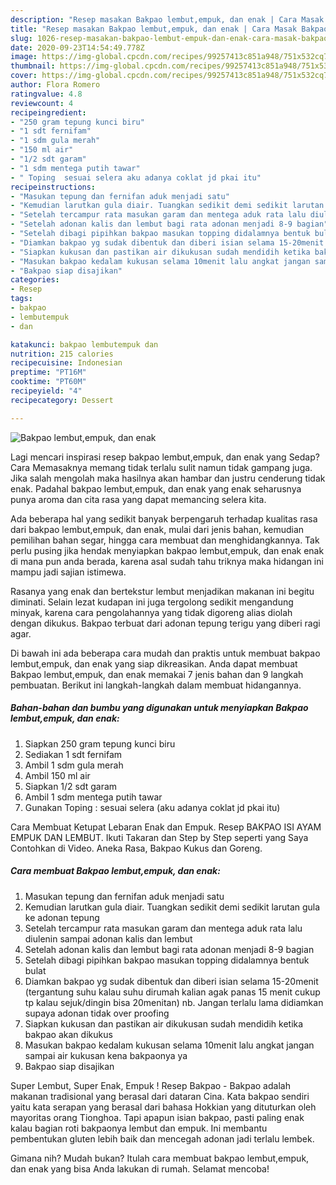 ```yaml
---
description: "Resep masakan Bakpao lembut,empuk, dan enak | Cara Masak Bakpao lembut,empuk, dan enak Yang Enak Dan Mudah"
title: "Resep masakan Bakpao lembut,empuk, dan enak | Cara Masak Bakpao lembut,empuk, dan enak Yang Enak Dan Mudah"
slug: 1026-resep-masakan-bakpao-lembut-empuk-dan-enak-cara-masak-bakpao-lembut-empuk-dan-enak-yang-enak-dan-mudah
date: 2020-09-23T14:54:49.778Z
image: https://img-global.cpcdn.com/recipes/99257413c851a948/751x532cq70/bakpao-lembutempuk-dan-enak-foto-resep-utama.jpg
thumbnail: https://img-global.cpcdn.com/recipes/99257413c851a948/751x532cq70/bakpao-lembutempuk-dan-enak-foto-resep-utama.jpg
cover: https://img-global.cpcdn.com/recipes/99257413c851a948/751x532cq70/bakpao-lembutempuk-dan-enak-foto-resep-utama.jpg
author: Flora Romero
ratingvalue: 4.8
reviewcount: 4
recipeingredient:
- "250 gram tepung kunci biru"
- "1 sdt fernifam"
- "1 sdm gula merah"
- "150 ml air"
- "1/2 sdt garam"
- "1 sdm mentega putih tawar"
- " Toping  sesuai selera aku adanya coklat jd pkai itu"
recipeinstructions:
- "Masukan tepung dan fernifan aduk menjadi satu"
- "Kemudian larutkan gula diair. Tuangkan sedikit demi sedikit larutan gula ke adonan tepung"
- "Setelah tercampur rata masukan garam dan mentega aduk rata lalu diulenin sampai adonan kalis dan lembut"
- "Setelah adonan kalis dan lembut bagi rata adonan menjadi 8-9 bagian"
- "Setelah dibagi pipihkan bakpao masukan topping didalamnya bentuk bulat"
- "Diamkan bakpao yg sudak dibentuk dan diberi isian selama 15-20menit (tergantung suhu kalau suhu dirumah kalian agak panas 15 menit cukup tp kalau sejuk/dingin bisa 20menitan) nb. Jangan terlalu lama didiamkan supaya adonan tidak over proofing"
- "Siapkan kukusan dan pastikan air dikukusan sudah mendidih ketika bakpao akan dikukus"
- "Masukan bakpao kedalam kukusan selama 10menit lalu angkat jangan sampai air kukusan kena bakpaonya ya"
- "Bakpao siap disajikan"
categories:
- Resep
tags:
- bakpao
- lembutempuk
- dan

katakunci: bakpao lembutempuk dan 
nutrition: 215 calories
recipecuisine: Indonesian
preptime: "PT16M"
cooktime: "PT60M"
recipeyield: "4"
recipecategory: Dessert

---
```



![Bakpao lembut,empuk, dan enak](https://img-global.cpcdn.com/recipes/99257413c851a948/751x532cq70/bakpao-lembutempuk-dan-enak-foto-resep-utama.jpg)

Lagi mencari inspirasi resep bakpao lembut,empuk, dan enak yang Sedap? Cara Memasaknya memang tidak terlalu sulit namun tidak gampang juga. Jika salah mengolah maka hasilnya akan hambar dan justru cenderung tidak enak. Padahal bakpao lembut,empuk, dan enak yang enak seharusnya punya aroma dan cita rasa yang dapat memancing selera kita.

Ada beberapa hal yang sedikit banyak berpengaruh terhadap kualitas rasa dari bakpao lembut,empuk, dan enak, mulai dari jenis bahan, kemudian pemilihan bahan segar, hingga cara membuat dan menghidangkannya. Tak perlu pusing jika hendak menyiapkan bakpao lembut,empuk, dan enak enak di mana pun anda berada, karena asal sudah tahu triknya maka hidangan ini mampu jadi sajian istimewa.

Rasanya yang enak dan bertekstur lembut menjadikan makanan ini begitu diminati. Selain lezat kudapan ini juga tergolong sedikit mengandung minyak, karena cara pengolahannya yang tidak digoreng alias diolah dengan dikukus. Bakpao terbuat dari adonan tepung terigu yang diberi ragi agar.


Di bawah ini ada beberapa cara mudah dan praktis untuk membuat bakpao lembut,empuk, dan enak yang siap dikreasikan. Anda dapat membuat Bakpao lembut,empuk, dan enak memakai 7 jenis bahan dan 9 langkah pembuatan. Berikut ini langkah-langkah dalam membuat hidangannya.

<!--inarticleads1-->

##### Bahan-bahan dan bumbu yang digunakan untuk menyiapkan Bakpao lembut,empuk, dan enak:

1. Siapkan 250 gram tepung kunci biru
1. Sediakan 1 sdt fernifam
1. Ambil 1 sdm gula merah
1. Ambil 150 ml air
1. Siapkan 1/2 sdt garam
1. Ambil 1 sdm mentega putih tawar
1. Gunakan  Toping : sesuai selera (aku adanya coklat jd pkai itu)


Cara Membuat Ketupat Lebaran Enak dan Empuk. Resep BAKPAO ISI AYAM EMPUK DAN LEMBUT. Ikuti Takaran dan Step by Step seperti yang Saya Contohkan di Video. Aneka Rasa, Bakpao Kukus dan Goreng. 

<!--inarticleads2-->

##### Cara membuat Bakpao lembut,empuk, dan enak:

1. Masukan tepung dan fernifan aduk menjadi satu
1. Kemudian larutkan gula diair. Tuangkan sedikit demi sedikit larutan gula ke adonan tepung
1. Setelah tercampur rata masukan garam dan mentega aduk rata lalu diulenin sampai adonan kalis dan lembut
1. Setelah adonan kalis dan lembut bagi rata adonan menjadi 8-9 bagian
1. Setelah dibagi pipihkan bakpao masukan topping didalamnya bentuk bulat
1. Diamkan bakpao yg sudak dibentuk dan diberi isian selama 15-20menit (tergantung suhu kalau suhu dirumah kalian agak panas 15 menit cukup tp kalau sejuk/dingin bisa 20menitan) nb. Jangan terlalu lama didiamkan supaya adonan tidak over proofing
1. Siapkan kukusan dan pastikan air dikukusan sudah mendidih ketika bakpao akan dikukus
1. Masukan bakpao kedalam kukusan selama 10menit lalu angkat jangan sampai air kukusan kena bakpaonya ya
1. Bakpao siap disajikan


Super Lembut, Super Enak, Empuk ! Resep Bakpao - Bakpao adalah makanan tradisional yang berasal dari dataran Cina. Kata bakpao sendiri yaitu kata serapan yang berasal dari bahasa Hokkian yang dituturkan oleh mayoritas orang Tionghoa. Tapi apapun isian bakpao, pasti paling enak kalau bagian roti bakpaonya lembut dan empuk. Ini membantu pembentukan gluten lebih baik dan mencegah adonan jadi terlalu lembek. 

Gimana nih? Mudah bukan? Itulah cara membuat bakpao lembut,empuk, dan enak yang bisa Anda lakukan di rumah. Selamat mencoba!

